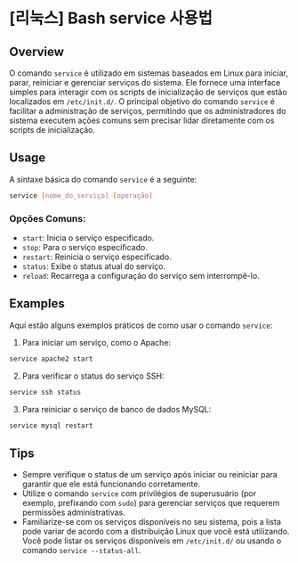 # [리눅스] Bash service 사용법

## Overview
O comando `service` é utilizado em sistemas baseados em Linux para iniciar, parar, reiniciar e gerenciar serviços do sistema. Ele fornece uma interface simples para interagir com os scripts de inicialização de serviços que estão localizados em `/etc/init.d/`. O principal objetivo do comando `service` é facilitar a administração de serviços, permitindo que os administradores do sistema executem ações comuns sem precisar lidar diretamente com os scripts de inicialização.

## Usage
A sintaxe básica do comando `service` é a seguinte:

```bash
service [nome_do_serviço] [operação]
```

### Opções Comuns:
- `start`: Inicia o serviço especificado.
- `stop`: Para o serviço especificado.
- `restart`: Reinicia o serviço especificado.
- `status`: Exibe o status atual do serviço.
- `reload`: Recarrega a configuração do serviço sem interrompê-lo.

## Examples
Aqui estão alguns exemplos práticos de como usar o comando `service`:

1. Para iniciar um serviço, como o Apache:

```bash
service apache2 start
```

2. Para verificar o status do serviço SSH:

```bash
service ssh status
```

3. Para reiniciar o serviço de banco de dados MySQL:

```bash
service mysql restart
```

## Tips
- Sempre verifique o status de um serviço após iniciar ou reiniciar para garantir que ele está funcionando corretamente.
- Utilize o comando `service` com privilégios de superusuário (por exemplo, prefixando com `sudo`) para gerenciar serviços que requerem permissões administrativas.
- Familiarize-se com os serviços disponíveis no seu sistema, pois a lista pode variar de acordo com a distribuição Linux que você está utilizando. Você pode listar os serviços disponíveis em `/etc/init.d/` ou usando o comando `service --status-all`.